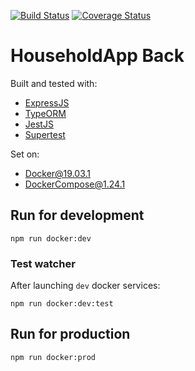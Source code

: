 [![Build Status](https://travis-ci.org/damiankoper/hhapp-back.svg?branch=master)](https://travis-ci.org/damiankoper/hhapp-back.svg?branch=master)
[![Coverage Status](https://coveralls.io/repos/github/damiankoper/hhapp-back/badge.svg?branch=master)](https://coveralls.io/github/damiankoper/hhapp-back?branch=master)
# HouseholdApp Back
Built and tested with:
* [ExpressJS](https://expressjs.com/)
* [TypeORM](https://typeorm.io/#/)
* [JestJS](https://jestjs.io/)
* [Supertest](https://www.npmjs.com/package/supertest)

Set on: 
* Docker@19.03.1
* DockerCompose@1.24.1

## Run for development
```
npm run docker:dev
```
### Test watcher
After launching `dev` docker services:
```
npm run docker:dev:test
```

## Run for production
```
npm run docker:prod
```
